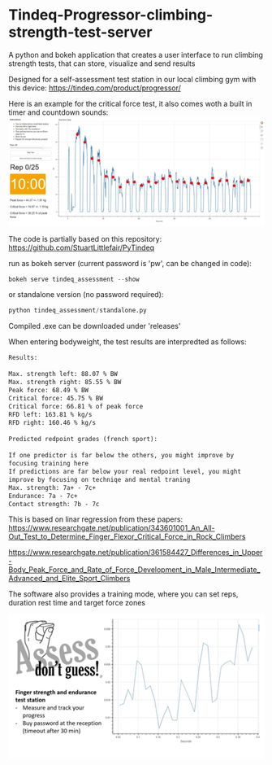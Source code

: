 # Tindeq-Progressor-climbing-strength-test-server
A python and bokeh application that creates a user interface to run climbing strength tests, that can store, visualize and send results 

Designed for a self-assessment test station in our local climbing gym with this device: https://tindeq.com/product/progressor/

Here is an example for the critical force test, it also comes woth a built in timer and countdown sounds:
![](cf1.JPG)

The code is partially based on this repository: https://github.com/StuartLittlefair/PyTindeq

run as bokeh server (current password is 'pw', can be changed in code):

```python
bokeh serve tindeq_assessment --show
```

or standalone version (no password required):
```python
python tindeq_assessment/standalone.py
```
Compiled .exe can be downloaded under 'releases'

When entering bodyweight, the test results are interpredted as follows:
```
Results:

Max. strength left: 88.07 % BW
Max. strength right: 85.55 % BW
Peak force: 68.49 % BW
Critical force: 45.75 % BW
Critical force: 66.81 % of peak force
RFD left: 163.81 % kg/s
RFD right: 160.46 % kg/s

Predicted redpoint grades (french sport):

If one predictor is far below the others, you might improve by focusing training here
If predictions are far below your real redpoint level, you might improve by focusing on techniqe and mental traning
Max. strength: 7a+ - 7c+
Endurance: 7a - 7c+
Contact strength: 7b - 7c
```
This is based on linar regression from these papers:
https://www.researchgate.net/publication/343601001_An_All-Out_Test_to_Determine_Finger_Flexor_Critical_Force_in_Rock_Climbers

https://www.researchgate.net/publication/361584427_Differences_in_Upper-Body_Peak_Force_and_Rate_of_Force_Development_in_Male_Intermediate_Advanced_and_Elite_Sport_Climbers


The software also provides a training mode, where you can set reps, duration rest time and target force zones

![/tindeq_assessment/static/Presentation1.gif](/tindeq_assessment/static/Presentation1.gif)
